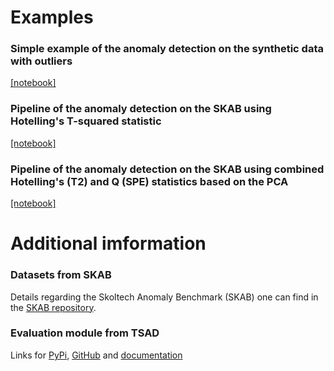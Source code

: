 # Examples

### Simple example of the anomaly detection on the synthetic data with outliers

[[notebook]](https://github.com/YKatser/control-charts/tree/main/examples/synthetic_example.ipynb)

### Pipeline of the anomaly detection on the SKAB using Hotelling's T-squared statistic

[[notebook]](https://github.com/YKatser/control-charts/tree/main/examples/t2_SKAB.ipynb)

### Pipeline of the anomaly detection on the SKAB using combined Hotelling's (T2) and Q (SPE) statistics based on the PCA

[[notebook]](https://github.com/YKatser/control-charts/tree/main/examples/t2_with_q_SKAB.ipynb)

# Additional imformation

### Datasets from SKAB
Details regarding the Skoltech Anomaly Benchmark (SKAB) one can find in the [SKAB repository](https://github.com/waico/SKAB).

### Evaluation module from TSAD
Links for [PyPi](https://pypi.org/project/tsad/), [GitHub](https://github.com/waico/tsad) and [documentation](https://tsad.readthedocs.io/en/latest/Evaluating.html)